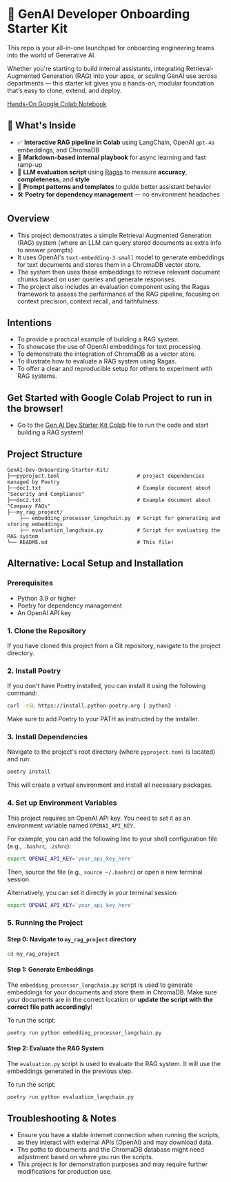 # 🚀 GenAI Developer Onboarding Starter Kit

This repo is your all-in-one launchpad for onboarding engineering teams into the world of Generative AI.

Whether you're starting to build internal assistants, integrating Retrieval-Augmented Generation (RAG) into your apps, or scaling GenAI use across departments — this starter kit gives you a hands-on, modular foundation that’s easy to clone, extend, and deploy.

[Hands-On Google Colab Notebook](https://colab.research.google.com/github/nnennandukwe/GenAI-Dev-Onboarding-Starter-Kit/blob/main/GenAI_Dev_Onboarding_Starter_Kit.ipynb)

## 🧠 What's Inside

- ✅ **Interactive RAG pipeline in Colab** using LangChain, OpenAI `gpt-4o` embeddings, and ChromaDB
- 📝 **Markdown-based internal playbook** for async learning and fast ramp-up
- 🧪 **LLM evaluation script** using [Ragas](https://github.com/explodinggradients/ragas) to measure **accuracy**, **completeness**, and **style**
- 💬 **Prompt patterns and templates** to guide better assistant behavior
- 🛠️ **Poetry for dependency management** — no environment headaches

## Overview
- This project demonstrates a simple Retrieval Augmented Generation (RAG) system (where an LLM can query stored documents as extra info to answer prompts)
- It uses OpenAI's `text-embedding-3-small` model to generate embeddings for text documents and stores them in a ChromaDB vector store.
- The system then uses these embeddings to retrieve relevant document chunks based on user queries and generate responses.
- The project also includes an evaluation component using the Ragas framework to assess the performance of the RAG pipeline, focusing on context precision, context recall, and faithfulness.

## Intentions
- To provide a practical example of building a RAG system.
- To showcase the use of OpenAI embeddings for text processing.
- To demonstrate the integration of ChromaDB as a vector store.
- To illustrate how to evaluate a RAG system using Ragas.
- To offer a clear and reproducible setup for others to experiment with RAG systems.

## Get Started with Google Colab Project to run in the browser!
- Go to the [Gen AI Dev Starter Kit Colab](GenAI_Dev_Onboarding_Starter_Kit.ipynb) file to run the code and start building a RAG system!

## Project Structure
```
GenAI-Dev-Onboarding-Starter-Kit/
├──pyproject.toml                         # project dependencies managed by Poetry
├──doc1.txt                               # Example document about "Security and Compliance" 
├──doc2.txt                               # Example document about "Company FAQs"
├──my_rag_project/
    ├── embedding_processor_langchain.py  # Script for generating and storing embeddings
    ├── evaluation_langchain.py           # Script for evaluating the RAG system
└── README.md                             # This file!
```

## Alternative: Local Setup and Installation 

### Prerequisites
- Python 3.9 or higher
- Poetry for dependency management
- An OpenAI API key

### 1. Clone the Repository
If you have cloned this project from a Git repository, navigate to the project directory.

### 2. Install Poetry
If you don't have Poetry installed, you can install it using the following command:
```bash
curl -sSL https://install.python-poetry.org | python3 -
```
Make sure to add Poetry to your PATH as instructed by the installer.

### 3. Install Dependencies
Navigate to the project's root directory (where `pyproject.toml` is located) and run:
```bash
poetry install
```
This will create a virtual environment and install all necessary packages.

### 4. Set up Environment Variables
This project requires an OpenAI API key. You need to set it as an environment variable named `OPENAI_API_KEY`.

For example, you can add the following line to your shell configuration file (e.g., `.bashrc`, `.zshrc`):
```bash
export OPENAI_API_KEY='your_api_key_here'
```
Then, source the file (e.g., `source ~/.bashrc`) or open a new terminal session.

Alternatively, you can set it directly in your terminal session:
```bash
export OPENAI_API_KEY='your_api_key_here'
```

### 5. Running the Project

#### Step 0: Navigate to `my_rag_project` directory

```bash
cd my_rag_project
```

#### Step 1: Generate Embeddings
The `embedding_processor_langchain.py` script is used to generate embeddings for your documents and store them in ChromaDB. Make sure your documents are in the correct location or **update the script with the correct file path accordingly**!

To run the script:
```bash
poetry run python embedding_processor_langchain.py
```

#### Step 2: Evaluate the RAG System
The `evaluation.py` script is used to evaluate the RAG system. It will use the embeddings generated in the previous step.

To run the script:
```bash
poetry run python evaluation_langchain.py
```

## Troubleshooting & Notes
- Ensure you have a stable internet connection when running the scripts, as they interact with external APIs (OpenAI) and may download data.
- The paths to documents and the ChromaDB database might need adjustment based on where you run the scripts.
- This project is for demonstration purposes and may require further modifications for production use.
